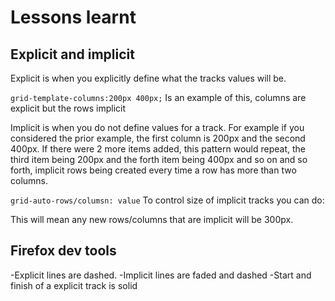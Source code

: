 # Lessons learnt

## Explicit  and implicit

Explicit is when you explicitly define what the tracks values will be.

`grid-template-columns:200px 400px;` Is an example of this, columns are explicit but the rows implicit

Implicit is when you do not define values for a track. For example if you considered the prior example, the first column is 200px and the second 400px. If there were 2 more items added, this pattern would repeat, the third item being 200px and the forth item being 400px and so on and so forth, implicit rows  being created every time a row has more than two columns.

`grid-auto-rows/columsn: value`
To control size of implicit tracks you can do:

This will mean any new rows/columns that are implicit will be 300px.

## Firefox dev tools

-Explicit lines are dashed.
-Implicit lines are faded and dashed
-Start and finish of a explicit track is solid
